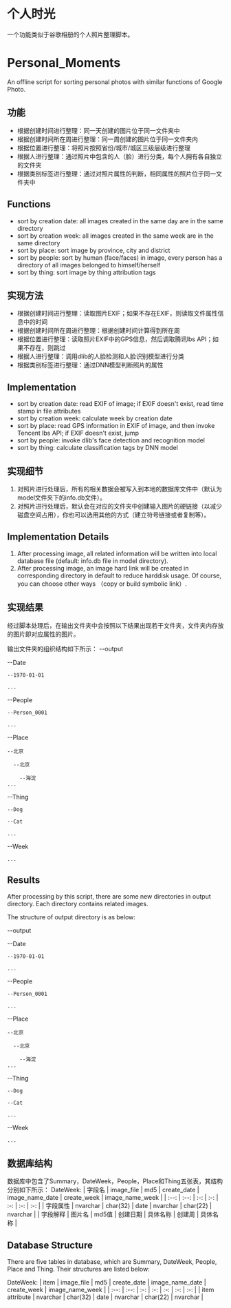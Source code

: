 # 个人时光
一个功能类似于谷歌相册的个人照片整理脚本。

# Personal_Moments
An offline script for sorting personal photos with similar functions of Google Photo.

## 功能
- 根据创建时间进行整理：同一天创建的图片位于同一文件夹中
- 根据创建时间所在周进行整理：同一周创建的图片位于同一文件夹内
- 根据位置进行整理：将照片按照省份/城市/城区三级层级进行整理
- 根据人进行整理：通过照片中包含的人（脸）进行分类，每个人拥有各自独立的文件夹
- 根据类别标签进行整理：通过对照片属性的判断，相同属性的照片位于同一文件夹中

## Functions
- sort by creation date: all images created in the same day are in the same directory
- sort by creation week: all images created in the same week are in the same directory
- sort by place: sort image by province, city and district
- sort by people: sort by human (face/faces) in image, every person has a directory of all images belonged to himself/herself
- sort by thing: sort image by thing attribution tags

## 实现方法
- 根据创建时间进行整理：读取图片EXIF；如果不存在EXIF，则读取文件属性信息中的时间
- 根据创建时间所在周进行整理：根据创建时间计算得到所在周
- 根据位置进行整理：读取照片EXIF中的GPS信息，然后调取腾讯lbs API；如果不存在，则跳过
- 根据人进行整理：调用dlib的人脸检测和人脸识别模型进行分类
- 根据类别标签进行整理：通过DNN模型判断照片的属性

## Implementation
- sort by creation date: read EXIF of image; if EXIF doesn't exist, read time stamp in file attributes
- sort by creation week: calculate week by creation date
- sort by place: read GPS information in EXIF of image, and then invoke Tencent lbs API; if EXIF doesn't exist, jump
- sort by people: invoke dlib's face detection and recognition model
- sort by thing: calculate classification tags by DNN model

## 实现细节
1.  对照片进行处理后，所有的相关数据会被写入到本地的数据库文件中（默认为model文件夹下的info.db文件）。
2.  对照片进行处理后，默认会在对应的文件夹中创建输入图片的硬链接（以减少磁盘空间占用），你也可以选用其他的方式（建立符号链接或者复制等）。

## Implementation Details
1.  After processing image, all related information will be written into local database file (default: info.db file in model directory).
2.  After processing image, an image hard link will be created in corresponding directory in default to reduce harddisk usage. Of course, you can choose other ways （copy or build symbolic link）.

## 实现结果
经过脚本处理后，在输出文件夹中会按照以下结果出现若干文件夹，文件夹内存放的图片即对应属性的图片。

输出文件夹的组织结构如下所示：
--output

  --Date
  
    --1970-01-01
    
    ...
    
  --People
  
    --Person_0001
    
    ...
    
  --Place
  
    --北京
    
      --北京
      
        --海淀
    ...
    
  --Thing
  
    --Dog
    
    --Cat
    
    ...
    
  --Week
  
    ...

## Results
After processing by this script, there are some new directories in output directory. Each directory contains related images.

The structure of output directory is as below:

--output

  --Date
  
    --1970-01-01
    
    ...
    
  --People
  
    --Person_0001
    
    ...
    
  --Place
  
    --北京
    
      --北京
      
        --海淀
    ...
    
  --Thing
  
    --Dog
    
    --Cat
    
    ...
    
  --Week
  
    ...
    
## 数据库结构
数据库中包含了Summary，DateWeek，People，Place和Thing五张表，其结构分别如下所示：
DateWeek:
| 字段名 | image_file | md5 | create_date | image_name_date | create_week | image_name_week |
| :--: | :--: | :-: | :-: | :-: | :-: | :-: |
| 字段属性 | nvarchar | char(32) | date | nvarchar | char(22) | nvarchar |
| 字段解释 | 图片名 | md5值 | 创建日期 | 具体名称 | 创建周 | 具体名称 |

## Database Structure
There are five tables in database, which are Summary, DateWeek, People, Place and Thing. Their structures are listed below:

DateWeek:
| item | image_file | md5 | create_date | image_name_date | create_week | image_name_week |
| :--: | :--: | :-: | :-: | :-: | :-: | :-: |
| item attribute | nvarchar | char(32) | date | nvarchar | char(22) | nvarchar |

